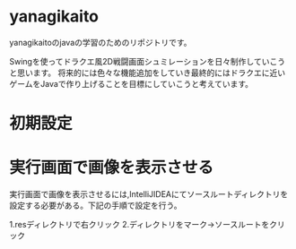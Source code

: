 # yanagikaito

yanagikaitoのjavaの学習のためのリポジトリです。

Swingを使ってドラクエ風2D戦闘画面シュミレーションを日々制作していこうと思います。
将来的には色々な機能追加をしていき最終的にはドラクエに近いゲームをJavaで作り上げることを目標にしていこうと考えています。

# 初期設定

# 実行画面で画像を表示させる

実行画面で画像を表示させるには,IntelliJIDEAにてソースルートディレクトリを設定する必要がある。下記の手順で設定を行う。

1.resディレクトリで右クリック
2.ディレクトリをマーク→ソースルートをクリック
